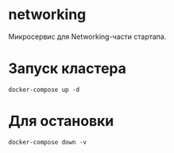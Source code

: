 # networking
Микросервис для Networking-части стартапа.
# Запуск кластера
`docker-compose up -d`
# Для остановки 
`docker-compose down -v`

